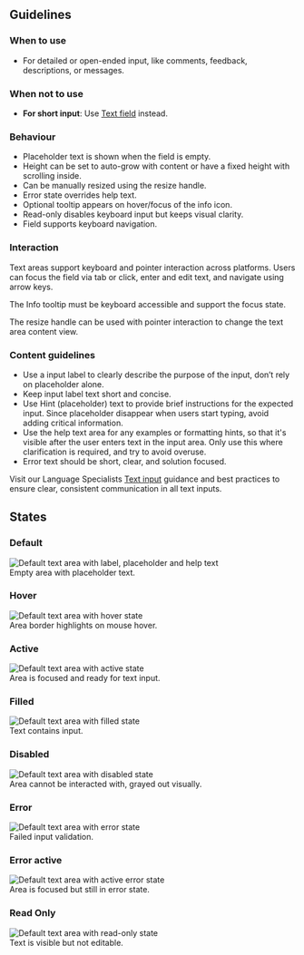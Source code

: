 ## Guidelines

### When to use

- For detailed or open-ended input, like comments, feedback, descriptions, or messages.

### When not to use

- **For short input**: Use [Text field](../textfield/index.md) instead.

### Behaviour

- Placeholder text is shown when the field is empty.
- Height can be set to auto-grow with content or have a fixed height with scrolling inside.
- Can be manually resized using the resize handle.
- Error state overrides help text.
- Optional tooltip appears on hover/focus of the info icon.
- Read-only disables keyboard input but keeps visual clarity.
- Field supports keyboard navigation.

### Interaction

Text areas support keyboard and pointer interaction across platforms. Users can focus the field via tab or click, enter and edit text, and navigate using arrow keys. 

The Info tooltip must be keyboard accessible and support the focus state.

The resize handle can be used with pointer interaction to change the text area content view.

### Content guidelines

- Use a input label to clearly describe the purpose of the input, don’t rely on placeholder alone.
- Keep input label text short and concise.
- Use Hint (placeholder) text to provide brief instructions for the expected input. Since placeholder disappear when users start typing, avoid adding critical information.
- Use the help text area for any examples or formatting hints, so that it's visible after the user enters text in the input area. Only use this where clarification is required, and try to avoid overuse.
- Error text should be short, clear, and solution focused.

Visit our Language Specialists [Text input](https://www.astro-contentguide.com/05b2d7be6/p/58387b-text-input) guidance and best practices to ensure clear, consistent communication in all text inputs.

## States

### Default

<div class="grid grid-cols-2 gap-24 py-16">
  <div>
    <img src="/components/textarea/usage-states-default.svg" alt="Default text area with label, placeholder and help text" />
  </div>

  <div>
  Empty area with placeholder text.
  </div>
</div>

### Hover

<div class="grid grid-cols-2 gap-24 py-16">
  <div>
    <img src="/components/textarea/usage-states-hover.svg" alt="Default text area with hover state" />
  </div>

  <div>
  Area border highlights on mouse hover.
  </div>
</div>

### Active

<div class="grid grid-cols-2 gap-24 py-16">
  <div>
    <img src="/components/textarea/usage-states-active.svg" alt="Default text area with active state" />
  </div>

  <div>
  Area is focused and ready for text input.
  </div>
</div>

### Filled

<div class="grid grid-cols-2 gap-24 py-16">
  <div>
    <img src="/components/textarea/usage-states-filled.svg" alt="Default text area with filled state" />
  </div>

  <div>
  Text contains input.
  </div>
</div>

### Disabled

<div class="grid grid-cols-2 gap-24 py-16">
  <div>
    <img src="/components/textarea/usage-states-disabled.svg" alt="Default text area with disabled state" />
  </div>

  <div>
  Area cannot be interacted with, grayed out visually.
  </div>
</div>

### Error

<div class="grid grid-cols-2 gap-24 py-16">
  <div>
    <img src="/components/textarea/usage-states-error.svg" alt="Default text area with error state" />
  </div>

  <div>
  Failed input validation.
  </div>
</div>

### Error active

<div class="grid grid-cols-2 gap-24 py-16">
  <div>
    <img src="/components/textarea/usage-states-error_active.svg" alt="Default text area with active error state" />
  </div>

  <div>
  Area is focused but still in error state.
  </div>
</div>

### Read Only

<div class="grid grid-cols-2 gap-24 py-16">
  <div>
    <img src="/components/textarea/usage-states-read_only.svg" alt="Default text area with read-only state" />
  </div>

  <div>
  Text is visible but not editable.
  </div>
</div>